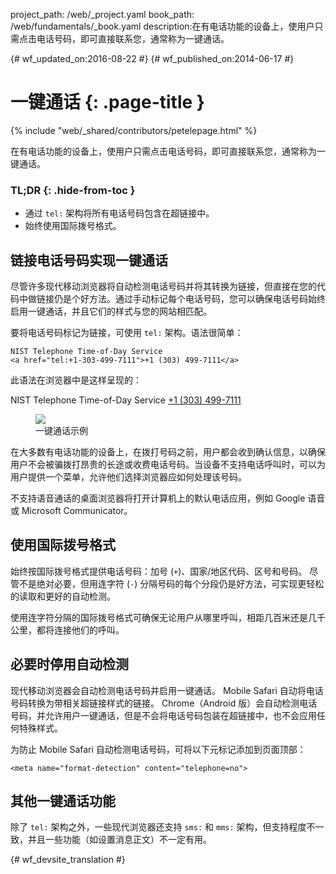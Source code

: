 project_path: /web/_project.yaml
book_path: /web/fundamentals/_book.yaml
description:在有电话功能的设备上，使用户只需点击电话号码，即可直接联系您，通常称为一键通话。

{# wf_updated_on:2016-08-22 #}
{# wf_published_on:2014-06-17 #}

# 一键通话 {: .page-title }

{% include "web/_shared/contributors/petelepage.html" %}

在有电话功能的设备上，使用户只需点击电话号码，即可直接联系您，通常称为一键通话。


### TL;DR {: .hide-from-toc }

* 通过  <code>tel:</code> 架构将所有电话号码包含在超链接中。
* 始终使用国际拨号格式。


## 链接电话号码实现一键通话

尽管许多现代移动浏览器将自动检测电话号码并将其转换为链接，但直接在您的代码中做链接仍是个好方法。通过手动标记每个电话号码，您可以确保电话号码始终启用一键通话，并且它们的样式与您的网站相匹配。




要将电话号码标记为链接，可使用 `tel:` 架构。语法很简单：



    NIST Telephone Time-of-Day Service 
    <a href="tel:+1-303-499-7111">+1 (303) 499-7111</a>

此语法在浏览器中是这样呈现的：

NIST Telephone Time-of-Day Service <a href="tel:+1-303-499-7111">+1 (303) 499-7111</a>

<div class="attempt-right">
  <figure>
    <img src="images/click-to-call_framed.jpg" >
    <figcaption>一键通话示例</figcaption>
  </figure>
</div>

在大多数有电话功能的设备上，在拨打号码之前，用户都会收到确认信息，以确保用户不会被骗拨打昂贵的长途或收费电话号码。当设备不支持电话呼叫时，可以为用户提供一个菜单，允许他们选择浏览器应如何处理该号码。


不支持语音通话的桌面浏览器将打开计算机上的默认电话应用，例如 Google 语音或 Microsoft Communicator。



## 使用国际拨号格式

始终按国际拨号格式提供电话号码：加号 (`+`)、国家/地区代码、区号和号码。
尽管不是绝对必要，但用连字符 (`-`) 分隔号码的每个分段仍是好方法，可实现更轻松的读取和更好的自动检测。



使用连字符分隔的国际拨号格式可确保无论用户从哪里呼叫，相距几百米还是几千公里，都将连接他们的呼叫。



## 必要时停用自动检测

现代移动浏览器会自动检测电话号码并启用一键通话。
Mobile Safari 自动将电话号码转换为带相关超链接样式的链接。
Chrome（Android 版）会自动检测电话号码，并允许用户一键通话，但是不会将电话号码包装在超链接中，也不会应用任何特殊样式。



为防止 Mobile Safari 自动检测电话号码，可将以下元标记添加到页面顶部：



    <meta name="format-detection" content="telephone=no">


## 其他一键通话功能

除了 `tel:` 架构之外，一些现代浏览器还支持 `sms:` 和 `mms:` 架构，但支持程度不一致，并且一些功能（如设置消息正文）不一定有用。

 


{# wf_devsite_translation #}
